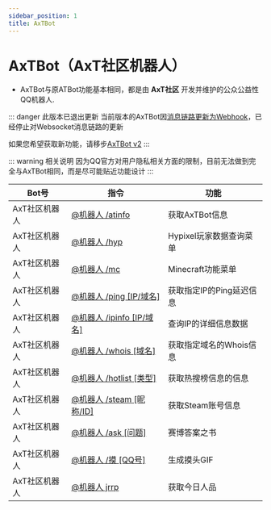 ```yaml
---
sidebar_position: 1
title: AxTBot
---
```

# AxTBot（AxT社区机器人）

- AxTBot与原ATBot功能基本相同，都是由 **AxT社区** 开发并维护的公众公益性QQ机器人.


::: danger 此版本已退出更新
当前版本的AxTBot因[消息链路更新为Webhook](https://bot.q.qq.com/wiki/develop/api-v2/dev-prepare/interface-framework/event-emit.html#websocket%E6%96%B9%E5%BC%8F)，已经停止对Websocket消息链路的更新

如果您希望获取新功能，请移步[AxTBot v2](/AxTBot-v2)
:::


::: warning 相关说明
因为QQ官方对用户隐私相关方面的限制，目前无法做到完全与AxTBot相同，而是尽可能贴近功能设计
:::

|Bot号|指令|功能|
| ------------ | ------------ | ------------ |
|AxT社区机器人| [@机器人 /atinfo](/AxTBot/CommandList/atinfo) | 获取AxTBot信息 |
|AxT社区机器人| [@机器人 /hyp](/AxTBot/CommandList/hypixel)  | Hypixel玩家数据查询菜单 |
|AxT社区机器人| [@机器人 /mc](/AxTBot/CommandList/minecraft)   | Minecraft功能菜单 |
|AxT社区机器人| [@机器人 /ping [IP/域名] ](/AxTBot/CommandList/ping) | 获取指定IP的Ping延迟信息 |
|AxT社区机器人| [@机器人 /ipinfo [IP/域名]](/AxTBot/CommandList/ipinfo) | 查询IP的详细信息数据 |
|AxT社区机器人| [@机器人 /whois [域名] ](/AxTBot/CommandList/whois) | 获取指定域名的Whois信息 |
|AxT社区机器人| [@机器人 /hotlist [类型] ](/AxTBot/CommandList/hotlist) | 获取热搜榜信息的信息 |
|AxT社区机器人| [@机器人 /steam [昵称/ID] ](/AxTBot/CommandList/steam) | 获取Steam账号信息 |
|AxT社区机器人| [@机器人 /ask [问题] ](/AxTBot/CommandList/ask) | 赛博答案之书 |
|AxT社区机器人| [@机器人 /摸 [QQ号] ](/AxTBot/CommandList/touch) | 生成摸头GIF |
|AxT社区机器人| [@机器人 jrrp](/AxTBot/CommandList/jrrp)   | 获取今日人品 |
